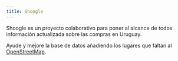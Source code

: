 ```yaml
---
title: Shoogle
---
```


Shoogle es un proyecto colaborativo para poner al alcance de todos información actualizada sobre las compras en Uruguay.

Ayude y mejore la base de datos añadiendo los lugares que faltan al [OpenStreetMap](https://www.openstreetmap.org/).
